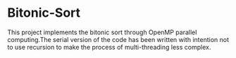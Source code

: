 # Bitonic-Sort
This project implements the bitonic sort through OpenMP parallel computing.The serial version of the code has been written with intention not to use recursion to make the process of multi-threading less complex.

